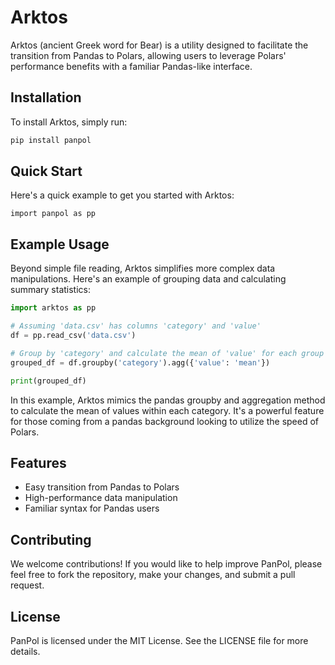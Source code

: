 # Arktos

Arktos (ancient Greek word for Bear) is a utility designed to facilitate the transition from Pandas to Polars, allowing users to leverage Polars' performance benefits with a familiar Pandas-like interface.

## Installation

To install Arktos, simply run:

```bash
pip install panpol
```

## Quick Start

Here's a quick example to get you started with Arktos:

```
import panpol as pp
```

## Example Usage

Beyond simple file reading, Arktos simplifies more complex data manipulations. Here's an example of grouping data and calculating summary statistics:

```python
import arktos as pp

# Assuming 'data.csv' has columns 'category' and 'value'
df = pp.read_csv('data.csv')

# Group by 'category' and calculate the mean of 'value' for each group
grouped_df = df.groupby('category').agg({'value': 'mean'})

print(grouped_df)
```
In this example, Arktos mimics the pandas groupby and aggregation method to calculate the mean of values within each category. It's a powerful feature for those coming from a pandas background looking to utilize the speed of Polars.



## Features
- Easy transition from Pandas to Polars
- High-performance data manipulation
- Familiar syntax for Pandas users

## Contributing
We welcome contributions! If you would like to help improve PanPol, please feel free to fork the repository, make your changes, and submit a pull request.

## License
PanPol is licensed under the MIT License. See the LICENSE file for more details.